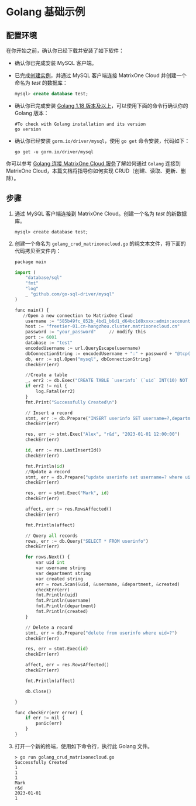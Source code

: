 # Golang 基础示例

## 配置环境

在你开始之前，确认你已经下载并安装了如下软件：

* 确认你已完成安装 MySQL 客户端。

* 已完成[创建实例](../../Instance-Mgmt/create-instance/create-serverless-instance.md)，并通过 MySQL 客户端连接 MatrixOne Cloud 并创建一个命名为 *test* 的数据库：

    ```sql
    mysql> create database test;
    ```
  
* 确认你已完成安装 [Golang 1.18 版本及以上](https://go.dev/dl/)，可以使用下面的命令行确认你的 Golang 版本：

	```
	#To check with Golang installation and its version
	go version
	```

* 确认你已经安装 `gorm.io/driver/mysql`，使用 `go get` 命令安装，代码如下：

	```
	go get -u gorm.io/driver/mysql
	```

你可以参考 [Golang 连接 MatrixOne Cloud 服务](../connect-mo/connect-to-matrixone-with-go.md)了解如何通过 `Golang` 连接到 MatrixOne Cloud，本篇文档将指导你如何实现 CRUD（创建、读取、更新、删除）。

## 步骤

1. 通过 MySQL 客户端连接到 MatrixOne Cloud。创建一个名为 *test* 的新数据库。

    ```
    mysql> create database test;
    ```

2. 创建一个命名为 `golang_crud_matrixonecloud.go` 的纯文本文件，将下面的代码拷贝至文件内：

    ```python
    package main

    import (
        "database/sql"
        "fmt"
        "log"
        _ "github.com/go-sql-driver/mysql"
    )

    func main() {
       //Open a new connection to MatrixOne Cloud
        username := "585b49fc_852b_4bd1_b6d1_d64bc1d8xxxx:admin:accountadmin"  // modify this
        host := "freetier-01.cn-hangzhou.cluster.matrixonecloud.cn"       // modify this
        password := "your_password"     // modify this
        port := 6001
        database := "test"              
        encodedUsername := url.QueryEscape(username)
        dbConnectionString := encodedUsername + ":" + password + "@tcp(" + host + ":" + strconv.Itoa(port) + ")/" + database
        db, err := sql.Open("mysql", dbConnectionString)
        checkErr(err)

        //Create a table
        _, err2 := db.Exec("CREATE TABLE `userinfo` (`uid` INT(10) NOT NULL AUTO_INCREMENT,`username` VARCHAR(64) NULL DEFAULT NULL,`department` VARCHAR(64) NULL DEFAULT NULL,`created` DATETIME NULL DEFAULT NULL, PRIMARY KEY (`uid`));")
        if err2 != nil {
            log.Fatal(err2)
        }
        fmt.Print("Successfully Created\n")

        // Insert a record
        stmt, err := db.Prepare("INSERT userinfo SET username=?,department=?,created=?")
        checkErr(err)

        res, err := stmt.Exec("Alex", "r&d", "2023-01-01 12:00:00")
        checkErr(err)

        id, err := res.LastInsertId()
        checkErr(err)

        fmt.Println(id)
        //Update a record
        stmt, err = db.Prepare("update userinfo set username=? where uid=?")
        checkErr(err)

        res, err = stmt.Exec("Mark", id)
        checkErr(err)

        affect, err := res.RowsAffected()
        checkErr(err)

        fmt.Println(affect)

        // Query all records
        rows, err := db.Query("SELECT * FROM userinfo")
        checkErr(err)

        for rows.Next() {
            var uid int
            var username string
            var department string
            var created string
            err = rows.Scan(&uid, &username, &department, &created)
            checkErr(err)
            fmt.Println(uid)
            fmt.Println(username)
            fmt.Println(department)
            fmt.Println(created)
        }

        // Delete a record
        stmt, err = db.Prepare("delete from userinfo where uid=?")
        checkErr(err)

        res, err = stmt.Exec(id)
        checkErr(err)

        affect, err = res.RowsAffected()
        checkErr(err)

        fmt.Println(affect)

        db.Close()

    }

    func checkErr(err error) {
        if err != nil {
            panic(err)
        }
    }

    ```

3. 打开一个新的终端，使用如下命令行，执行此 Golang 文件。

    ```
    > go run golang_crud_matrixonecloud.go
    Successfully Created
    1
    1
    1
    Mark
    r&d
    2023-01-01
    1
    ```
